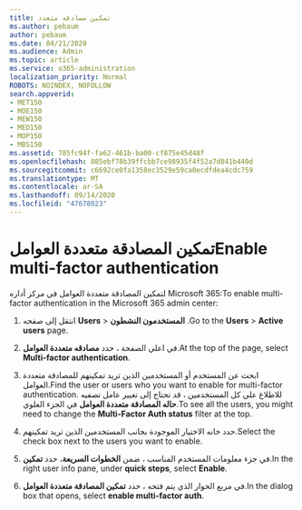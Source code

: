 ```yaml
---
title: تمكين مصادقه متعدد
ms.author: pebaum
author: pebaum
ms.date: 04/21/2020
ms.audience: Admin
ms.topic: article
ms.service: o365-administration
localization_priority: Normal
ROBOTS: NOINDEX, NOFOLLOW
search.appverid:
- MET150
- MOE150
- MEW150
- MED150
- MOP150
- MBS150
ms.assetid: 785fc94f-fa62-461b-ba00-cf875e45d48f
ms.openlocfilehash: 885ebf78b39ffcbb7ce98935f4f52a7d041b440d
ms.sourcegitcommit: c6692ce0fa1358ec3529e59ca0ecdfdea4cdc759
ms.translationtype: MT
ms.contentlocale: ar-SA
ms.lasthandoff: 09/14/2020
ms.locfileid: "47678023"
---
```

# <a name="enable-multi-factor-authentication"></a><span data-ttu-id="d50b2-102">تمكين المصادقة متعددة العوامل</span><span class="sxs-lookup"><span data-stu-id="d50b2-102">Enable multi-factor authentication</span></span>

<span data-ttu-id="d50b2-103">لتمكين المصادقة متعددة العوامل في مركز أداره Microsoft 365:</span><span class="sxs-lookup"><span data-stu-id="d50b2-103">To enable multi-factor authentication in the Microsoft 365 admin center:</span></span>

1. <span data-ttu-id="d50b2-104">انتقل إلى صفحه **Users** \> **المستخدمون النشطون** .</span><span class="sxs-lookup"><span data-stu-id="d50b2-104">Go to the **Users** \> **Active users** page.</span></span>
    
2. <span data-ttu-id="d50b2-105">في اعلي الصفحة ، حدد **مصادقه متعددة العوامل**.</span><span class="sxs-lookup"><span data-stu-id="d50b2-105">At the top of the page, select **Multi-factor authentication**.</span></span> 
    
3. <span data-ttu-id="d50b2-106">ابحث عن المستخدم أو المستخدمين الذين تريد تمكينهم للمصادقة متعددة العوامل.</span><span class="sxs-lookup"><span data-stu-id="d50b2-106">Find the user or users who you want to enable for multi-factor authentication.</span></span> <span data-ttu-id="d50b2-107">للاطلاع علي كل المستخدمين ، قد تحتاج إلى تغيير عامل تصفيه **حاله المصادقة متعددة العوامل** في الجزء العلوي.</span><span class="sxs-lookup"><span data-stu-id="d50b2-107">To see all the users, you might need to change the **Multi-Factor Auth status** filter at the top.</span></span>
    
4. <span data-ttu-id="d50b2-108">حدد خانه الاختيار الموجودة بجانب المستخدمين الذين تريد تمكينهم.</span><span class="sxs-lookup"><span data-stu-id="d50b2-108">Select the check box next to the users you want to enable.</span></span>
    
5.  <span data-ttu-id="d50b2-109">في جزء معلومات المستخدم المناسب ، ضمن **الخطوات السريعة**، حدد **تمكين**.</span><span class="sxs-lookup"><span data-stu-id="d50b2-109">In the right user info pane, under **quick steps**, select **Enable**.</span></span> 
    
6. <span data-ttu-id="d50b2-110">في مربع الحوار الذي يتم فتحه ، حدد **تمكين المصادقة متعددة العوامل**.</span><span class="sxs-lookup"><span data-stu-id="d50b2-110">In the dialog box that opens, select **enable multi-factor auth**.</span></span> 
    


